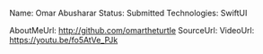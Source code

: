 Name: Omar Abusharar
Status: Submitted
Technologies: SwiftUI

AboutMeUrl: http://github.com/omartheturtle
SourceUrl: 
VideoUrl: https://youtu.be/fo5AtVe_PJk

<!---
EXAMPLE
Name: John Appleseed
Status: Submitted <or> Winner <or> Distinguished <or> Rejected
Technologies: SwiftUI, RealityKit, CoreGraphic

AboutMeUrl: https://linkedin.com/in/johnappleseed
SourceUrl: https://github.com/johnappleseed/wwdc2025
VideoUrl: https://youtu.be/ABCDE123456
-->

